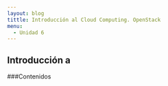 ```yaml
---
layout: blog
tittle: Introducción al Cloud Computing. OpenStack
menu:
  - Unidad 6
---
```

## Introducción a 

###Contenidos

